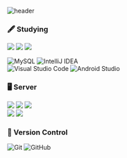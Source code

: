 ![header](https://capsule-render.vercel.app/api?type=waving&color=auto&height=300&section=header&text=KIM%20INGYEOM&fontSize=90)



### 🖋 Studying
<p>
 <img src="https://img.shields.io/badge/Spring-6DB33F?style=for-the-badge&logo=Spring&logoColor=white"/>
 <img src="https://img.shields.io/badge/Spring Boot-6DB33F.svg?&style=for-the-badge&logo=Spring Boot&logoColor=white"/>
 <img src="https://img.shields.io/badge/Swift-F05138?style=for-the-badge&logo=Swift&logoColor=white">

</p>

![MySQL](https://img.shields.io/badge/mysql-4479A1?style=for-the-badge&logo=mysql&logoColor=white)
![IntelliJ IDEA](https://img.shields.io/badge/IntelliJ%20IDEA-000000.svg?&style=for-the-badge&logo=IntelliJ%20IDEA&logoColor=white)
<br/>
![Visual Studio Code](https://img.shields.io/badge/Visual%20Studio%20Code-007ACC.svg?&style=for-the-badge&logo=Visual%20Studio%20Code&logoColor=white)
![Android Studio](https://img.shields.io/badge/Android%20Studio-3DDC84.svg?style=for-the-badge&logo=android-studio&logoColor=white)

### 🖥 Server
<p>
  <img src="https://img.shields.io/badge/Kubernetes-326CE5?style=for-the-badge&logo=Kubernetes&logoColor=white">
 <img src="https://img.shields.io/badge/docker-%230db7ed.svg?style=for-the-badge&logo=docker&logoColor=white">
  <img src="https://img.shields.io/badge/Firebase-FFCA28.svg?style=for-the-badge&logo=Firebase&logoColor=white">

 <br/>
 <img src="https://img.shields.io/badge/Microsoft Azure-0078D4?style=for-the-badge&logo=Microsoft Azure&logoColor=white">
 <img src="https://img.shields.io/badge/Google Cloud-4285F4?style=for-the-badge&logo=Google Cloud&logoColor=white">
  
 

</p>



### 🔨 Version Control
![Git](https://img.shields.io/badge/git-%23F05033.svg?style=for-the-badge&logo=git&logoColor=white)
![GitHub](https://img.shields.io/badge/github-%23121011.svg?style=for-the-badge&logo=github&logoColor=white)
